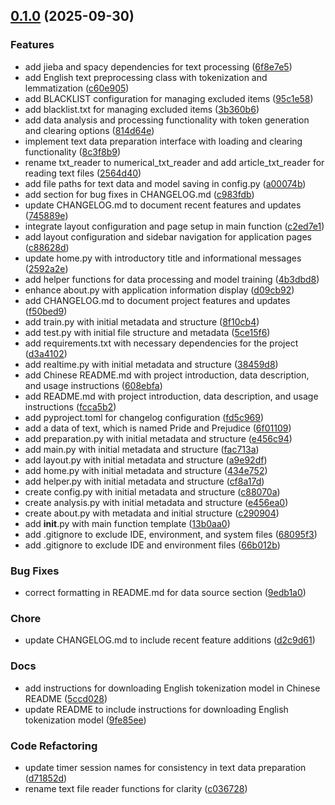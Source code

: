 <!-- insertion marker -->
<a name="0.1.0"></a>

## [0.1.0](https://github.com///compare/2b3230adb8ce8a9f4a2e2b61d1c977c73fe8d75b...0.1.0) (2025-09-30)

### Features

- add jieba and spacy dependencies for text processing ([6f8e7e5](https://github.com///commit/6f8e7e595e71156ed891afed522b389ac4bbfa7d))
- add English text preprocessing class with tokenization and lemmatization ([c60e905](https://github.com///commit/c60e9051e0865d6d0a0b0ad3ead77c673585bf12))
- add BLACKLIST configuration for managing excluded items ([95c1e58](https://github.com///commit/95c1e5854bcd301b14010bc687db48117e348fb8))
- add blacklist.txt for managing excluded items ([3b360b6](https://github.com///commit/3b360b6a05680251ca74e7f26b2990b1c227abfe))
- add data analysis and processing functionality with token generation and clearing options ([814d64e](https://github.com///commit/814d64e9d4954548f85c353700cd0b93a4e49d1c))
- implement text data preparation interface with loading and clearing functionality ([8c3f8b9](https://github.com///commit/8c3f8b9753591635d677f8b4b5fc42b453d86a1b))
- rename txt_reader to numerical_txt_reader and add article_txt_reader for reading text files ([2564d40](https://github.com///commit/2564d403f321aa3a880f341838814956970cf24b))
- add file paths for text data and model saving in config.py ([a00074b](https://github.com///commit/a00074bc50dc5effc65a6eb1aa717af375834263))
- add section for bug fixes in CHANGELOG.md ([c983fdb](https://github.com///commit/c983fdbc11d8c70e3dfcd012dadfe5c00ba8f580))
- update CHANGELOG.md to document recent features and updates ([745889e](https://github.com///commit/745889e5c9bdebd5fa69cb15cfb4e59b0d4e56fb))
- integrate layout configuration and page setup in main function ([c2ed7e1](https://github.com///commit/c2ed7e1751e6381406b2df7036724190fe621688))
- add layout configuration and sidebar navigation for application pages ([c88628d](https://github.com///commit/c88628df1010d16b58b6e7eaa46bf623e31cac41))
- update home.py with introductory title and informational messages ([2592a2e](https://github.com///commit/2592a2eff8494aee2ca0eff115cd653d55a4f011))
- add helper functions for data processing and model training ([4b3dbd8](https://github.com///commit/4b3dbd886d7911aa33ca5dc0fe27c2ec56f2006c))
- enhance about.py with application information display ([d09cb92](https://github.com///commit/d09cb9270a2355523a961bc1eea6a3ffbca18e7a))
- add CHANGELOG.md to document project features and updates ([f50bed9](https://github.com///commit/f50bed988fc3d915bae65efb37518b1378a417ac))
- add train.py with initial metadata and structure ([8f10cb4](https://github.com///commit/8f10cb4c9c48d6e08a0607db7bfb7821f2ad9bbe))
- add test.py with initial file structure and metadata ([5ce15f6](https://github.com///commit/5ce15f6b2c5389b2df380dd229a5c8a830de7d84))
- add requirements.txt with necessary dependencies for the project ([d3a4102](https://github.com///commit/d3a41029bdda95298ae330bf33333c9bafa45366))
- add realtime.py with initial metadata and structure ([38459d8](https://github.com///commit/38459d8b4c003abe63bae3e177fcb6609d8007c2))
- add Chinese README.md with project introduction, data description, and usage instructions ([608ebfa](https://github.com///commit/608ebfa663b4521828856a7c280fdc65d3bd9a0f))
- add README.md with project introduction, data description, and usage instructions ([fcca5b2](https://github.com///commit/fcca5b265f96851a1bc6674eb805400435c537a4))
- add pyproject.toml for changelog configuration ([fd5c969](https://github.com///commit/fd5c969f54666dd94f9970cb754b70553bb217dd))
- add a data of text, which is named Pride and Prejudice ([6f01109](https://github.com///commit/6f01109dffa2f58f39087fcb2bef861a4fd90628))
- add preparation.py with initial metadata and structure ([e456c94](https://github.com///commit/e456c944d5bb4caf2210d467d494a8d3e321401b))
- add main.py with initial metadata and structure ([fac713a](https://github.com///commit/fac713aebc4f49427bc204b5dbc48f5cd2967f84))
- add layout.py with initial metadata and structure ([a9e92df](https://github.com///commit/a9e92dfe005b9ccedc12d58db48c93edf9151757))
- add home.py with initial metadata and structure ([434e752](https://github.com///commit/434e752ba7a852e5ace146d7feb701204fe2e769))
- add helper.py with initial metadata and structure ([cf8a17d](https://github.com///commit/cf8a17d4078d0185b63f58c4a17c0ceca133085d))
- create config.py with initial metadata and structure ([c88070a](https://github.com///commit/c88070a4a20b98fb25a25d5b2cd41520115dba62))
- create analysis.py with initial metadata and structure ([e456ea0](https://github.com///commit/e456ea026bf0110d893f36b6f5e07590245925f2))
- create about.py with metadata and initial structure ([c290904](https://github.com///commit/c290904e50eeab55b64fc37c4ae97fa2a439aa21))
- add __init__.py with main function template ([13b0aa0](https://github.com///commit/13b0aa09441030801049f34fed8b0228e90430cb))
- add .gitignore to exclude IDE, environment, and system files ([68095f3](https://github.com///commit/68095f300c165f9db431d610b05b0d4d8610fec9))
- add .gitignore to exclude IDE and environment files ([66b012b](https://github.com///commit/66b012be3417348a10b6be4ce575d6deefd11496))

### Bug Fixes

- correct formatting in README.md for data source section ([9edb1a0](https://github.com///commit/9edb1a0203bb025aa55607d55779d2ecd3c45cbc))

### Chore

- update CHANGELOG.md to include recent feature additions ([d2c9d61](https://github.com///commit/d2c9d611f2a4e6dc29c8c31b3b7552455bc7585f))

### Docs

- add instructions for downloading English tokenization model in Chinese README ([5ccd028](https://github.com///commit/5ccd0289e1335fa6abc6712d175c99b388c2935c))
- update README to include instructions for downloading English tokenization model ([9fe85ee](https://github.com///commit/9fe85eee1acdec3e5ecb4a01e0a9551c322a95fb))

### Code Refactoring

- update timer session names for consistency in text data preparation ([d71852d](https://github.com///commit/d71852de82c16a67b3528e069e7d801bb8a3bafa))
- rename text file reader functions for clarity ([c036728](https://github.com///commit/c036728ff8609b791f23fdfcd3f7b0a0fcae194a))


